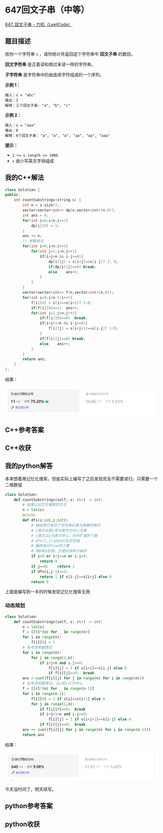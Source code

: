 # 647回文子串（中等）

[647. 回文子串 - 力扣（LeetCode）](https://leetcode.cn/problems/palindromic-substrings/description/)

## 题目描述

给你一个字符串 `s` ，请你统计并返回这个字符串中 **回文子串** 的数目。

**回文字符串** 是正着读和倒过来读一样的字符串。

**子字符串** 是字符串中的由连续字符组成的一个序列。

 

**示例 1：**

```
输入：s = "abc"
输出：3
解释：三个回文子串: "a", "b", "c"
```

**示例 2：**

```
输入：s = "aaa"
输出：6
解释：6个回文子串: "a", "a", "a", "aa", "aa", "aaa"
```

 

**提示：**

- `1 <= s.length <= 1000`
- `s` 由小写英文字母组成

## 我的C++解法

```cpp
class Solution {
public:
    int countSubstrings(string s) {
        int n = s.size();
        vector<vector<int>> dp(n,vector<int>(n,0));
        int ans = 0;
        for(int i=0;i<n;i++){
            dp[i][0] = 1;
        }
        ans += n;
        // 单数情况
        for(int i=0;i<n;i++){
            for(int j=1;j<n;j++){
                if(i+j<n && i-j>=0){
                    dp[i][j] = s[i+j]==s[i-j]? 1: 0;
                    if(dp[i][j]==0) break;
                    else    ans++;
                }
            }
        }
        vector<vector<int>> f(n,vector<int>(n,0));
        for(int i=0;i<n-1;i++){
            f[i][0] = s[i]==s[i+1]? 1:0;
            if(f[i][0]==1)  ans++;
            for(int j=1;j<n;j++){
                if(f[i][0]==0)  break;
                if(i+j+1<n && i-j>=0){
                    f[i][j] = s[i+j+1]==s[i-j]? 1:0;
                }
                if(f[i][j]==0) break;
                else    ans++;
            }
        }
        return ans;
    }
};
```

结果：

![image-20240918231031604](./assets/image-20240918231031604.png)

## C++参考答案



## C++收获



## 我的python解答

本来想着用记忆化搜索，但是实际上编写了之后发现完全不需要递归，只需要一个二维数组

```python
class Solution:
    def countSubstrings(self, s: str) -> int:
        # 如果以记忆化搜索的方式
        n = len(s)
        @cache
        def dfs(i:int,j:int):
            # 缺陷是只考虑了字符串长度为单数的情况
            # i表示从第i号元素作为中心元素
            # j表示以i元素为中心，向外扩展的个数
            # dfs(i,j)以bool形式存储
            # 最终统计True的个数
            # 用0和1存储，方便后续统计操作
            if i<0 or i+j>=n or i-j<0:
                return 0
            if j==0:    return 1
            if dfs(i,j-1)==1:
                return 1 if s[i-j]==s[i+j] else 0
            return 0
```

上面是编写到一半的时候发现记忆化搜索无用

### 动态规划

```python
class Solution:
    def countSubstrings(self, s: str) -> int:
        n = len(s)
        f = [[0]*(n) for _ in range(n)]
        for i in range(n):
            f[i][0] = 1
        # 先考虑单数情况
        for i in range(n):
            for j in range(1,n):
                if i+j<n and i-j>=0:
                    f[i][j] = 1 if s[i+j]==s[i-j] else 0
                    if f[i][j]==0:  break
        ans = sum((f[i][j] for j in range(n) for i in range(n)))
        # 在考虑双数情况，以i和i+1为中心
        f = [[0]*(n) for _ in range(n-1)]
        for i in range(n-1):
            f[i][0] = 1 if s[i]==s[i+1] else 0
            for j in range(1,n):
                if f[i][0]==0:  break
                if i+j+1<n and i-j>=0:
                    f[i][j] = 1 if s[i+j+1]==s[i-j] else 0
                if f[i][j]==0:  break
        ans += sum((f[i][j] for j in range(n) for i in range(n-1)))
        return ans
```

结果：

![image-20240918230011515](./assets/image-20240918230011515.png)

今天没时间了，明天续写。

## python参考答案



## python收获